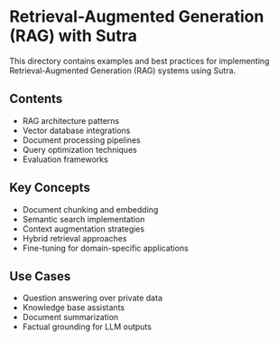 # Retrieval-Augmented Generation (RAG) with Sutra

This directory contains examples and best practices for implementing Retrieval-Augmented Generation (RAG) systems using Sutra.

## Contents

- RAG architecture patterns
- Vector database integrations
- Document processing pipelines
- Query optimization techniques
- Evaluation frameworks

## Key Concepts

- Document chunking and embedding
- Semantic search implementation
- Context augmentation strategies
- Hybrid retrieval approaches
- Fine-tuning for domain-specific applications

## Use Cases

- Question answering over private data
- Knowledge base assistants
- Document summarization
- Factual grounding for LLM outputs
